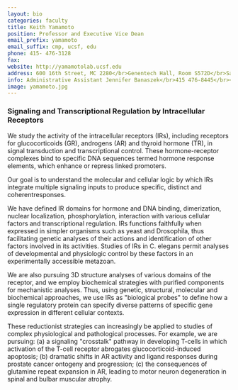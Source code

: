 ```yaml
---
layout: bio
categories: faculty
title: Keith Yamamoto
position: Professor and Executive Vice Dean
email_prefix: yamamoto
email_suffix: cmp, ucsf, edu
phone: 415-	476-3128
fax: 
website: http://yamamotolab.ucsf.edu
address: 600 16th Street, MC 2280</br>Genentech Hall, Room S572D</br>San Francisco, CA 94158-2280</br>
info: Administrative Assistant Jennifer Banaszek</br>415 476-8445</br><span class="e">jennifer.banaszek / cmp, ucsf, edu </span>
image: yamamoto.jpg
---
```


### Signaling and Transcriptional Regulation by Intracellular Receptors 

We study the activity of the intracellular receptors (IRs), including receptors for glucocorticoids (GR), androgens (AR) and thyroid hormone (TR), in signal transduction and transcriptional control. These hormone-receptor complexes bind to specific DNA sequences termed hormone response elements, which enhance or repress linked promoters. 

Our goal is to understand the molecular and cellular logic by which IRs integrate multiple signaling inputs to produce specific, distinct and coherentresponses. 

We have defined IR domains for hormone and DNA binding, dimerization, nuclear localization, phosphorylation, interaction with various cellular factors and transcriptional regulation. IRs functions faithfully when expressed in simpler organisms such as yeast and Drosophila, thus facilitating genetic analyses of their actions and identification of other factors involved in its activities. Studies of IRs in C. elegans permit analyses of developmental and physiologic control by these factors in an experimentally accessible metazoan. 

We are also pursuing 3D structure analyses of various domains of the receptor, and we employ biochemical strategies with purified components for mechanistic analyses. Thus, using genetic, structural, molecular and biochemical approaches, we use IRs as "biological probes" to define how a single regulatory protein can specify diverse patterns of specific gene expression in different cellular contexts. 

These reductionist strategies can increasingly be applied to studies of complex physiological and pathological processes. For example, we are pursuing: (a) a signaling "crosstalk" pathway in developing T-cells in which activation of the T-cell receptor abrogates glucocorticoid-induced apoptosis; (b) dramatic shifts in AR activity and ligand responses during prostate cancer ontogeny and progression; (c) the consequences of glutamine repeat expansion in AR, leading to motor neuron degeneration in spinal and bulbar muscular atrophy.

